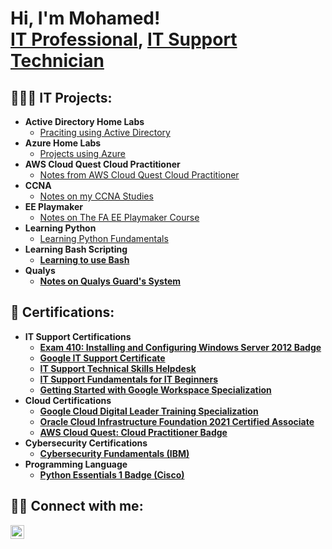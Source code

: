 <h1>Hi, I'm Mohamed! <br/><a href="https://github.com/A0005">IT Professional</a>, <a href="http://www.linkedin.com/in/mohamed-a000m-m">IT Support Technician</a>

<h2>👨🏽‍💻 IT Projects:</h2>

- <b>Active Directory Home Labs</b>
  - [Praciting using Active Directory](https://github.com/A0005/IT-Support-Labs)
- <b>Azure Home Labs</b>
  - [Projects using Azure](https://github.com/A0005/Azure-Home-Labs)
- <b>AWS Cloud Quest Cloud Practitioner</b>
  - [Notes from AWS Cloud Quest Cloud Practitioner](https://github.com/A0005/AWS-Quest-Cloud-Practitioner)
- <b>CCNA</b>
  - [Notes on my CCNA Studies](https://github.com/A0005/CCNA)
- <b>EE Playmaker</b>
  - [Notes on The FA EE Playmaker Course](https://github.com/A0005/EE-Playmaker)
- <b>Learning Python</b>
  - [Learning Python Fundamentals](https://github.com/A0005/Python-Projects) <b>
- <b>Learning Bash Scripting</b>
  - [Learning to use Bash](https://github.com/A0005/Bash-Scripting) <b>
- <b>Qualys</b>
  - [Notes on Qualys Guard's System](https://github.com/A0005/Qualys)



<h2>📄 Certifications:</h2>

- <b>IT Support Certifications</b>
  - [Exam 410: Installing and Configuring Windows Server 2012 Badge](https://www.credly.com/badges/15f788d4-e528-479f-b07f-d54ca1bcb576?source=linked_in_profile)
   - [Google IT Support Certificate](https://www.coursera.org/account/accomplishments/professional-cert/9UC2KC33JACV)
   - [IT Support Technical Skills Helpdesk](https://www.udemy.com/certificate/UC-7ee1011f-966a-4881-ba12-b2feda987c75/)
   - [IT Support Fundamentals for IT Beginners](https://www.udemy.com/certificate/UC-d0784a97-c4ba-479f-9ad4-de1b505f0a1d/)
   - [Getting Started with Google Workspace Specialization](https://www.coursera.org/account/accomplishments/specialization/R5CSRLVDE66A)
- <b>Cloud Certifications</b>   
  - [Google Cloud Digital Leader Training Specialization](https://www.coursera.org/account/accomplishments/professional-cert/D894FPSKTQWQ)
  - [Oracle Cloud Infrastructure Foundation 2021 Certified Associate](https://catalog-education.oracle.com/pls/certview/sharebadge?id=1E53B73E8AC988BAF0EAD1FCC957884B99547210FF1AA853587D1D2036C9061B)
  - [AWS Cloud Quest: Cloud Practitioner Badge](https://www.credly.com/badges/e4eadf55-bbb1-49de-b8b6-dd9308a81753/linked_in_profile)
- <b>Cybersecurity Certifications</b>
  - [Cybersecurity Fundamentals (IBM)](https://www.credly.com/badges/4f3b9224-0ecb-490c-acc4-956fb664da26/linked_in_profile)
- <b>Programming Language</b>
  - [Python Essentials 1 Badge (Cisco) ](https://www.credly.com/badges/2b5e4f31-61d4-4a66-b350-4800eea1a1c9/linked_in_profile)
  
<h2> 🤳🏽 Connect with me:</h2>

[<img align="left" alt="Mohamed Mohamud | LinkedIn" width="22px" src="https://cdn.jsdelivr.net/npm/simple-icons@v3/icons/linkedin.svg" />][linkedin]

[linkedin]: http://www.linkedin.com/in/mohamed-a000m-m

<!--
**joshmadakor1/joshmadakor1** is a ✨ _special_ ✨ repository because its `README.md` (this file) appears on your GitHub profile.

Here are some ideas to get you started:

- 🔭 I’m currently working on ...
- 🌱 I’m currently learning ...
- 👯 I’m looking to collaborate on ...
- 🤔 I’m looking for help with ...
- 💬 Ask me about ...
- 📫 How to reach me: ...
- 😄 Pronouns: ...
- ⚡ Fun fact: ...
-->
